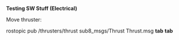 **Testing SW Stuff (Electrical)**

Move thruster:

rostopic pub /thrusters/thrust sub8_msgs/Thrust Thrust.msg **tab** **tab**
